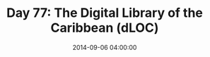 ---
permalink: /jekyll/update/2014/09/06/day77
redirect_to: http://arounddh.elotroalex.com/jekyll/update/2014/09/06/day77
layout: post
title:  "Day 77: The Digital Library of the Caribbean (dLOC)"
date:   2014-09-06 04:00:00
categories: jekyll update
---